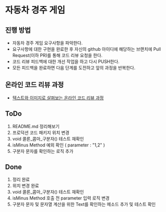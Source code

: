 # 자동차 경주 게임
## 진행 방법
* 자동차 경주 게임 요구사항을 파악한다.
* 요구사항에 대한 구현을 완료한 후 자신의 github 아이디에 해당하는 브랜치에 Pull Request(이하 PR)를 통해 코드 리뷰 요청을 한다.
* 코드 리뷰 피드백에 대한 개선 작업을 하고 다시 PUSH한다.
* 모든 피드백을 완료하면 다음 단계를 도전하고 앞의 과정을 반복한다.

## 온라인 코드 리뷰 과정
* [텍스트와 이미지로 살펴보는 온라인 코드 리뷰 과정](https://github.com/next-step/nextstep-docs/tree/master/codereview)

## ToDo
1. README.md 정리해보기
2. 프로덕션 코드 패키지 위치 변경
3. void 콜론_콤마_구분자() 테스트 재확인
4. isMinus Method 예외 확인 ( parameter : "1,2" )
5. 구분자 문자를 확인하는 로직 추가

## Done
1. 정리 완료
2. 위치 변경 완료
3. void 콜론_콤마_구분자() 테스트 재확인
4. isMinus Method 호출 전 parameter 입력 로직 변경
5. 구분자 문자 및 문자열 계산을 위한 Text를 확인하는 메소드 추가 및 테스트 확인